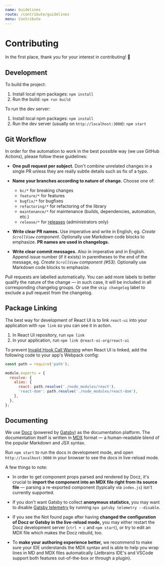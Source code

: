 ```yaml
---
name: Guidelines
route: /contribute/guidelines
menu: Contribute
---
```


# Contributing

In the first place, thank you for your interest in contributing! 🙏

## Development

To build the project:

1. Install local npm packages: `npm install`
2. Run the build: `npm run build`

To run the dev server:

1. Install local npm packages: `npm install`
2. Run the dev server (usually on `http://localhost:3000`): `npm start`

## Git Workflow

In order for the automation to work in the best possible way (we use GitHub
Actions), please follow these guidelines:

- **One pull request per subject.** Don't combine unrelated changes in a single
  PR unless they are really subtle details such as fix of a typo.

- **Name your branches according to nature of change.** Choose one of:

  - `bc/*` for breaking changes
  - `feature/*` for features
  - `bugfix/*` for bugfixes
  - `refactoring/*` for refactoring of the library
  - `maintenance/*` for maintenance (builds, dependencies, automation, etc.)
  - `release/*` for [releases](/contribute/releasing) (administrators only)

- **Write clear PR names.** Use imperative and write in English, eg. _Create
  `ScrollView` component_. Optionally use Markdown code blocks to emphasize.
  **PR names are used in changelogs.**

- **Write clear commit messages.** Also in imperative and in English. Append
  issue number (if it exists) in parentheses to the end of the message, eg.
  _Create `ScrollView` component (#53)_. Optionally use Markdown code blocks to
  emphasize.

Pull requests are labelled automatically. You can add more labels to better
qualify the nature of the change — in such case, it will be included in all
corresponding changelog groups. Or use the `skip changelog` label to exclude a
pull request from the changelog.

## Package Linking

The best way for development of React UI is to link `react-ui` into your
application with `npm link` so you can see it in action.

1. In React UI repository, run `npm link`
2. In your application, run `npm link @react-ui-org/react-ui`

To prevent
[Invalid Hook Call Warning](https://reactjs.org/warnings/invalid-hook-call-warning.html#duplicate-react)
when React UI is linked, add the following code to your app's Webpack config:

```js
const path = require('path');

module.exports = {
  resolve: {
    alias: {
      react: path.resolve('./node_modules/react'),
      'react-dom': path.resolve('./node_modules/react-dom'),
    },
  },
};
```

## Documenting

We use [Docz](https://docz.site) (powered by [Gatsby](https://www.gatsbyjs.com))
as the documentation platform. The documentation itself is written in
[MDX](https://mdxjs.com) format — a human-readable blend of the popular Markdown
and JSX syntax.

Run `npm start` to run the docs in development mode, and open
`http://localhost:3000` in your browser to see the docs in live-reload mode.

A few things to note:

- In order to get component props parsed and rendered by Docz, it's crucial to
  **import the component into an MDX file right from its source file** — parsing
  a re-exported component (typically via `index.js`) isn't currently supported.

- If you don't want Gatsby to collect **anonymous statistics**, you may want to
  disable [Gatsby telemetry](https://www.gatsbyjs.com/docs/telemetry/) by
  running `npx gatsby telemetry --disable`.

- If you see the Not found page after having **changed the configuration of Docz
  or Gatsby in the live-reload mode,** you may either restart the Docz
  development server (`ctrl + c` and `npm start`), or try to edit an MDX file
  which makes the Docz rebuild, too.

- To **make your authoring experience better,** we recommend to make sure your
  IDE understands the MDX syntax and is able to help you wrap lines in MD and
  MDX files automatically (Jetbrains IDE's and VSCode support both features
  out-of-the-box or through a plugin).
